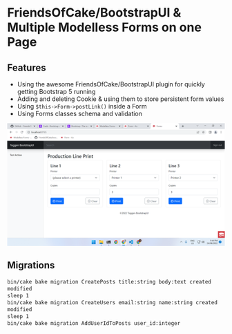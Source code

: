 # FriendsOfCake/BootstrapUI & Multiple Modelless Forms on one Page

## Features
* Using the awesome FriendsOfCake/BootstrapUI plugin for quickly getting Bootstrap 5 running
* Adding and deleting Cookie & using them to store persistent form values
* Using `$this->Form->postLink()` inside a Form
* Using Forms classes schema and validation

![Screenshot of multiple forms on a page](./screenshot.png)



## Migrations

```
bin/cake bake migration CreatePosts title:string body:text created modified
sleep 1
bin/cake bake migration CreateUsers email:string name:string created modified
sleep 1
bin/cake bake migration AddUserIdToPosts user_id:integer
```